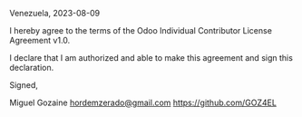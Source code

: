 Venezuela, 2023-08-09

I hereby agree to the terms of the Odoo Individual Contributor License
Agreement v1.0.

I declare that I am authorized and able to make this agreement and sign this
declaration.

Signed,

Miguel Gozaine hordemzerado@gmail.com https://github.com/GOZ4EL
